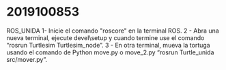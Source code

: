 # 2019100853
ROS_UNIDA
1- Inicie el comando "roscore" en la terminal ROS.
2 - Abra una nueva terminal, ejecute devel\setup y cuando termine use el comando “rosrun Turtlesim Turtlesim_node”.
3 - En otra terminal, mueva la tortuga usando el comando de Python move.py o move_2.py “rosrun Turtle_unida src/mover.py”.
